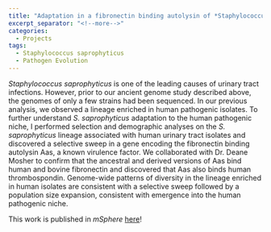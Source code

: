 ```yaml
---
title: "Adaptation in a fibronectin binding autolysin of *Staphylococcus saprophyticus*"
excerpt_separator: "<!--more-->"
categories:
  - Projects
tags:
  - Staphylococcus saprophyticus
  - Pathogen Evolution
---
```


*Staphylococcus saprophyticus* is one of the leading causes of urinary tract infections. However, prior to our ancient genome study described above, the genomes of only a few strains had been sequenced. In our previous analysis, we observed a lineage enriched in human pathogenic isolates. To further understand *S. saprophyticus* adaptation to the human pathogenic niche, I performed selection and demographic analyses on the *S. saprophyticus* lineage associated with human urinary tract isolates and discovered a selective sweep in a gene encoding the fibronectin binding autolysin Aas, a known virulence factor. We collaborated with Dr. Deane Mosher to confirm that the ancestral and derived versions of Aas bind human and bovine fibronectin and discovered that Aas also binds human thrombospondin. Genome-wide patterns of diversity in the lineage enriched in human isolates are consistent with a selective sweep followed by a population size expansion, consistent with emergence into the human pathogenic niche. 

This work is published in *mSphere* [here](https://msphere.asm.org/content/2/6/e00511-17)!
